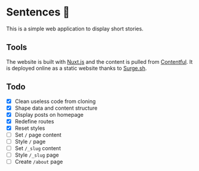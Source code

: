 # Sentences 💬

This is a simple web application to display short stories.

## Tools

The website is built with [Nuxt.js](https://nuxtjs.org) and the content is pulled from [Contentful](https://contentful.com). It is deployed online as a static website thanks to [Surge.sh](https://surge.sh).

## Todo

- [x] Clean useless code from cloning
- [x] Shape data and content structure
- [x] Display posts on homepage
- [x] Redefine routes
- [x] Reset styles
- [ ] Set `/` page content
- [ ] Style `/` page
- [ ] Set `/_slug` content
- [ ] Style `/_slug` page
- [ ] Create `/about` page
